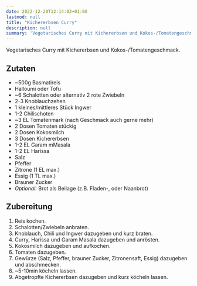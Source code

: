 ```yaml
---
date: 2022-12-20T12:14:03+01:00
lastmod: null
title: "Kichererbsen Curry"
description: null
summary: 'Vegetarisches Curry mit Kichererbsen und Kokos-/Tomatengeschmack.'
---
```


Vegetarisches Curry mit Kichererbsen und Kokos-/Tomatengeschmack.

## Zutaten

- ~500g Basmatireis
- Halloumi oder Tofu
- ~6 Schalotten oder alternativ 2 rote Zwiebeln
- 2-3 Knoblauchzehen
- 1 kleines/mittleres Stück Ingwer
- 1-2 Chilischoten
- ~3 EL Tomatenmark (nach Geschmack auch gerne mehr)
- 2 Dosen Tomaten stückig
- 2 Dosen Kokosmilch
- 3 Dosen Kichererbsen
- 1-2 EL Garam mMasala
- 1-2 EL Harissa
- Salz
- Pfeffer
- Zitrone (1 EL max.)
- Essig (1 TL max.)
- Brauner Zucker
- *Optional:* Brot als Beilage (z.B. Fladen-, oder Naanbrot)

## Zubereitung

1. Reis kochen.
2. Schalotten/Zwiebeln anbraten.
3. Knoblauch, Chili und Ingwer dazugeben und kurz braten.
4. Curry, Harissa und Garam Masala dazugeben und anrösten.
5. Kokosmilch dazugeben und aufkochen.
6. Tomaten dazugeben.
7. Gewürze (Salz, Pfeffer, brauner Zucker, Zitronensaft, Essig) dazugeben und abschmecken.
8. ~5-10min köcheln lassen.
9. Abgetropfte Kichererbsen dazugeben und kurz köcheln lassen.
